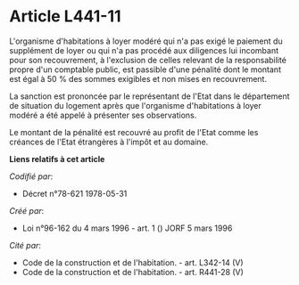# Article L441-11

L'organisme d'habitations à loyer modéré qui n'a pas exigé le paiement du supplément de loyer ou qui n'a pas procédé aux
diligences lui incombant pour son recouvrement, à l'exclusion de celles relevant de la responsabilité propre d'un comptable
public, est passible d'une pénalité dont le montant est égal à 50 % des sommes exigibles et non mises en recouvrement.

La sanction est prononcée par le représentant de l'Etat dans le département de situation du logement après que l'organisme
d'habitations à loyer modéré a été appelé à présenter ses observations.

Le montant de la pénalité est recouvré au profit de l'Etat comme les créances de l'Etat étrangères à l'impôt et au domaine.

**Liens relatifs à cet article**

_Codifié par_:

  - Décret n°78-621 1978-05-31

_Créé par_:

  - Loi n°96-162 du 4 mars 1996 - art. 1 () JORF 5 mars 1996

_Cité par_:

  - Code de la construction et de l'habitation. - art. L342-14 (V)
  - Code de la construction et de l'habitation. - art. R441-28 (V)

